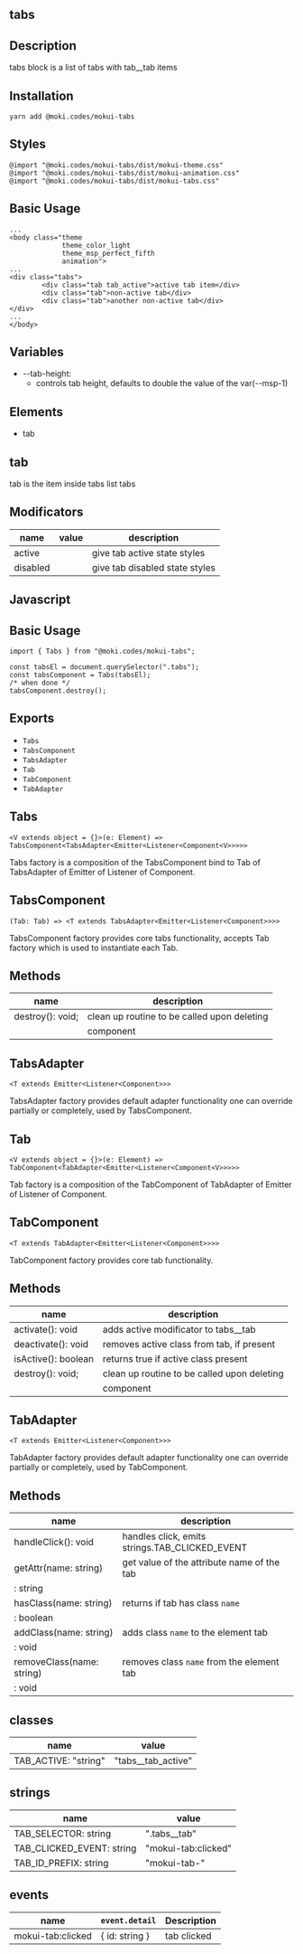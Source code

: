 tabs
--------------------------------------------------------------------------------

Description
--------------------------------------------------------------------------------
tabs block is a list of tabs with tab__tab items

Installation
--------------------------------------------------------------------------------
```
yarn add @moki.codes/mokui-tabs
```

Styles
--------------------------------------------------------------------------------
```
@import "@moki.codes/mokui-tabs/dist/mokui-theme.css"
@import "@moki.codes/mokui-tabs/dist/mokui-animation.css"
@import "@moki.codes/mokui-tabs/dist/mokui-tabs.css"
```

Basic Usage
--------------------------------------------------------------------------------
```
...
<body class="theme
             theme_color_light
             theme_msp_perfect_fifth
             animation">
...
<div class="tabs">
        <div class="tab tab_active">active tab item</div>
        <div class="tab">non-active tab</div>
        <div class="tab">another non-active tab</div>
</div>
...
</body>
```

Variables
--------------------------------------------------------------------------------

* --tab-height:
  - controls tab height, defaults to double the value of the var(--msp-1)

Elements
--------------------------------------------------------------------------------
* tab

tab
--------------------------------------------------------------------------------
tab is the item inside tabs list tabs

Modificators
--------------------------------------------------------------------------------
| name        | value         | description                                    |
| ----------- | ------------- | ---------------------------------------------- |
| active      |               | give tab active state styles                   |
| disabled    |               | give tab disabled state styles                 |

Javascript
--------------------------------------------------------------------------------

Basic Usage
--------------------------------------------------------------------------------
```
import { Tabs } from "@moki.codes/mokui-tabs";

const tabsEl = document.querySelector(".tabs");
const tabsComponent = Tabs(tabsEl);
/* when done */
tabsComponent.destroy();
```

Exports
--------------------------------------------------------------------------------
* `Tabs`
* `TabsComponent`
* `TabsAdapter`
* `Tab`
* `TabComponent`
* `TabAdapter`

Tabs
--------------------------------------------------------------------------------
`<V extends object = {}>(e: Element) => TabsComponent<TabsAdapter<Emitter<Listener<Component<V>>>>>`

Tabs factory is a composition of the TabsComponent bind to Tab of TabsAdapter
of Emitter of Listener of Component.

TabsComponent
--------------------------------------------------------------------------------
`(Tab: Tab) => <T extends TabsAdapter<Emitter<Listener<Component>>>>`

TabsComponent factory provides core tabs functionality, accepts Tab factory
which is used to instantiate each Tab.

Methods
--------------------------------------------------------------------------------
| name                        | description                                    |
| --------------------------- | ---------------------------------------------- |
| destroy(): void;            | clean up routine to be called upon deleting    |
|                             | component                                      |

TabsAdapter
--------------------------------------------------------------------------------
`<T extends Emitter<Listener<Component>>>`

TabsAdapter factory provides default adapter functionality one can override
partially or completely, used by TabsComponent.

Tab
--------------------------------------------------------------------------------
`<V extends object = {}>(e: Element) => TabComponent<TabAdapter<Emitter<Listener<Component<V>>>>>`

Tab factory is a composition of the TabComponent of TabAdapter of Emitter
of Listener of Component.

TabComponent
--------------------------------------------------------------------------------
`<T extends TabAdapter<Emitter<Listener<Component>>>>`

TabComponent factory provides core tab functionality.

Methods
--------------------------------------------------------------------------------
| name                           | description                                 |
| -------------------------------| ------------------------------------------- |
| activate(): void               | adds active modificator to tabs__tab        |
| deactivate(): void             | removes active class from tab, if present   |
| isActive(): boolean            | returns true if active class present        |
| destroy(): void;               | clean up routine to be called upon deleting |
|                                | component                                   |

TabAdapter
--------------------------------------------------------------------------------
`<T extends Emitter<Listener<Component>>>`

TabAdapter factory provides default adapter functionality one can override
partially or completely, used by TabComponent.

Methods
--------------------------------------------------------------------------------
| name                        | description                                    |
| --------------------------- | ---------------------------------------------- |
| handleClick(): void         | handles click, emits strings.TAB_CLICKED_EVENT |
| getAttr(name: string)       | get value of the attribute name of the tab     |
| : string                    |                                                |
| hasClass(name: string)      | returns if tab has class `name`                |
| : boolean                   |                                                |
| addClass(name: string)      | adds class `name` to the element tab           |
| : void                      |                                                |
| removeClass(name: string)   | removes class `name` from the element tab      |
| : void                      |                                                |

classes
--------------------------------------------------------------------------------
| name                        | value                                          |
| --------------------------- | ---------------------------------------------- |
| TAB_ACTIVE: "string"        | "tabs__tab_active"                             |

strings
--------------------------------------------------------------------------------
| name                        | value                                          |
| --------------------------- | ---------------------------------------------- |
| TAB_SELECTOR: string        | ".tabs__tab"                                   |
| TAB_CLICKED_EVENT: string   | "mokui-tab:clicked"                            |
| TAB_ID_PREFIX: string       | "mokui-tab-"                                   |

events
--------------------------------------------------------------------------------
| name                    | `event.detail`    | Description                    |
| ----------------------- | ------------------| ------------------------------ |
| mokui-tab:clicked       | { id: string }    | tab clicked                    |
